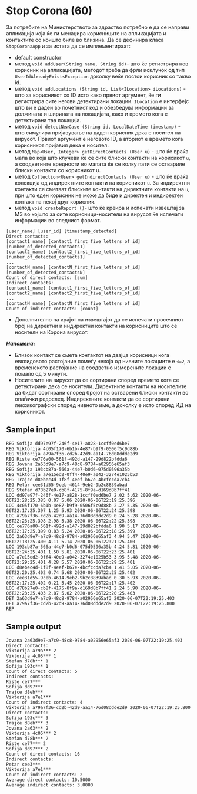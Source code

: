 # Stop Corona (60)
За потребите на Министерството за здраство потребно е да се направи апликација која ќе ги менаџира корисниците на апликацијата и контактите со коишто биле во близина. Да се дефинира класа `StopCoronaApp` и за истата да се имплементираат:
- default constructor
- метод `void addUser(String name, String id)`- што ќе регистрира нов корисник на апликацијата, методот треба да фрли исклучок од тип `UserIdAlreadyExistsException` доколку веќе постои корисник со такво id.
- метод `void addLocations (String id, List<ILocation> iLocations)` - што за корисникот со ID исто како првиот аргумент, ќе ги регистрира сите негови детектирани локации. `ILocation` e интерфејс што ви е даден во почетниот код и обезбедува информации за должината и ширината на локацијата, како и времето кога е детектирана таа локација.
- метод `void detectNewCase (String id, LocalDateTime timestamp)` - што симулира пријавување на даден корисник дека е носител на вирусот. Првиот аргумент е неговото ID, а вториот е времето кога корисникот пријавил дека е носител.
- метод `Map<User, Integer> getDirectContacts (User u)` - што ќе враќа мапа во која што клучеви ќе се сите блиски контакти на корисикот `u`, а соодветните вредности во мапата ќе се колку пати се оствариле блиски контакти со корисникот u.
- метод `Collection<User> getIndirectContacts (User u)` - што ќе враќа колекција од индиректните контакти на корисникот `u`. За индиректни контакти се сметаат блиските контакти на директните контакти на `u`, при што еден корисник не може да биде и директен и индиректен контакт на некој друг корисник.
- метод `void createReport ()`- што ќе креира и испечати извештај за МЗ во којшто за сите корисници-носители на вирусот ќе испечати информации во следниот формат.

```
[user_name] [user_id] [timestamp_detected]
Direct contacts:
[contact1_name] [contact1_first_five_letters_of_id] [number_of_detected_contacts1]
[contact2_name] [contact2_first_five_letters_of_id] [number_of_detected_contacts1]
...
[contactN_name] [contactN_first_five_letters_of_id] [number_of_detected_contactsN]
Count of direct contacts: [sum]
Indirect contacts:
[contact1_name] [contact1_first_five_letters_of_id] 
[contact2_name] [contact2_first_five_letters_of_id] 
...
[contactN_name] [contactN_first_five_letters_of_id]
Count of indirect contacts: [count]
```

- Дополнително на крајот на извештајот да се испечати просечниот број на директни и индиректни контакти на корисниците што се носители на Корона вирусот.

_**Напомена:**_
- Близок контакт се смета контактот на двајца корисници кога евклидовото растојание помеѓу некоја од нивните локациите е `<=2`, а временското растојание на соодветно измерените локации е помало од 5 минути.
- Носителите на вирусот да се сортирани според времето кога се детектирани дека се носители. Директните контакти на носителите да бидат сортирани според бројот на остварени блиски контакти во опаѓачки редослед. Индиректните контакти да се сортирани лексикографски според нивното име, а доколку е исто според ИД на корисникот.

## Sample input
```text
REG Sofija dd97e97f-246f-4e17-a828-1ccff0ed6be7
REG Viktorija 4c05f170-6b1b-4e87-b9f9-0506f5c9d88b
REG Viktorija a79a7f36-cd2b-42d9-aa14-76d08ddde2d9
REG Riste ce776a00-561f-492d-a147-29d822bfdda6
REG Jovana 2a63d9e7-a7c9-48c8-9784-a02956e65af3
REG Sofija 193cb87a-566a-44e7-b0d6-075d0596a35b
REG Viktorija a7e15ed2-0ff4-40e9-a042-3274e1025b53
REG Trajce d8ebec4d-1f8f-4eef-b67e-4bcfccda7cb4
REG Petar cee31d55-9ceb-4614-9eb2-9b2c8839abad
REG Stefan d78b27e0-cb8f-4175-8f9a-d169d8b7ff41
LOC dd97e97f-246f-4e17-a828-1ccff0ed6be7 2.02 5.62 2020-06-06T22:28:25.385 0.07 5.06 2020-06-06T22:19:25.396 
LOC 4c05f170-6b1b-4e87-b9f9-0506f5c9d88b 2.27 5.35 2020-06-06T22:17:25.397 1.25 5.93 2020-06-06T22:24:25.398 
LOC a79a7f36-cd2b-42d9-aa14-76d08ddde2d9 0.24 5.28 2020-06-06T22:23:25.398 2.98 5.38 2020-06-06T22:22:25.398 
LOC ce776a00-561f-492d-a147-29d822bfdda6 1.90 5.17 2020-06-06T22:17:25.399 0.83 5.24 2020-06-06T22:18:25.399 
LOC 2a63d9e7-a7c9-48c8-9784-a02956e65af3 4.94 5.47 2020-06-06T22:18:25.400 4.11 5.14 2020-06-06T22:21:25.400 
LOC 193cb87a-566a-44e7-b0d6-075d0596a35b 4.24 5.81 2020-06-06T22:24:25.401 1.50 5.81 2020-06-06T22:23:25.401 
LOC a7e15ed2-0ff4-40e9-a042-3274e1025b53 3.95 5.48 2020-06-06T22:29:25.401 4.28 5.57 2020-06-06T22:29:25.401 
LOC d8ebec4d-1f8f-4eef-b67e-4bcfccda7cb4 1.41 5.05 2020-06-06T22:20:25.402 0.74 5.68 2020-06-06T22:25:25.402 
LOC cee31d55-9ceb-4614-9eb2-9b2c8839abad 0.30 5.93 2020-06-06T22:17:25.402 0.21 5.45 2020-06-06T22:17:25.402 
LOC d78b27e0-cb8f-4175-8f9a-d169d8b7ff41 2.24 5.90 2020-06-06T22:23:25.403 2.87 5.02 2020-06-06T22:20:25.403 
DET 2a63d9e7-a7c9-48c8-9784-a02956e65af3 2020-06-07T22:19:25.403
DET a79a7f36-cd2b-42d9-aa14-76d08ddde2d9 2020-06-07T22:19:25.800
REP
```

## Sample output
```text
Jovana 2a63d9e7-a7c9-48c8-9784-a02956e65af3 2020-06-07T22:19:25.403
Direct contacts:
Viktorija a79a*** 2
Viktorija 4c05*** 1
Stefan d78b*** 1
Sofija 193c*** 1
Count of direct contacts: 5
Indirect contacts: 
Riste ce77***
Sofija dd97***
Trajce d8eb***
Viktorija a7e1***
Count of indirect contacts: 4
Viktorija a79a7f36-cd2b-42d9-aa14-76d08ddde2d9 2020-06-07T22:19:25.800
Direct contacts:
Sofija 193c*** 3
Trajce d8eb*** 3
Jovana 2a63*** 2
Viktorija 4c05*** 2
Stefan d78b*** 2
Riste ce77*** 2
Sofija dd97*** 2
Count of direct contacts: 16
Indirect contacts: 
Petar cee3***
Viktorija a7e1***
Count of indirect contacts: 2
Average direct contacts: 10.5000
Average indirect contacts: 3.0000
```
